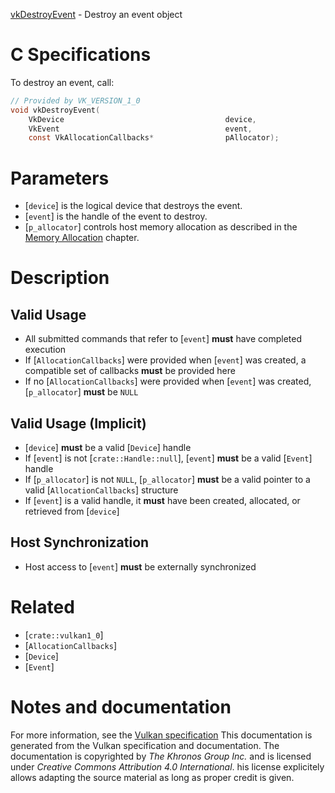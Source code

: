 [vkDestroyEvent](https://www.khronos.org/registry/vulkan/specs/1.3-extensions/man/html/vkDestroyEvent.html) - Destroy an event object

# C Specifications
To destroy an event, call:
```c
// Provided by VK_VERSION_1_0
void vkDestroyEvent(
    VkDevice                                    device,
    VkEvent                                     event,
    const VkAllocationCallbacks*                pAllocator);
```

# Parameters
- [`device`] is the logical device that destroys the event.
- [`event`] is the handle of the event to destroy.
- [`p_allocator`] controls host memory allocation as described in the [Memory Allocation](https://www.khronos.org/registry/vulkan/specs/1.3-extensions/html/vkspec.html#memory-allocation) chapter.

# Description
## Valid Usage
-    All submitted commands that refer to [`event`] **must**  have completed execution
-    If [`AllocationCallbacks`] were provided when [`event`] was created, a compatible set of callbacks  **must**  be provided here
-    If no [`AllocationCallbacks`] were provided when [`event`] was created, [`p_allocator`] **must**  be `NULL`

## Valid Usage (Implicit)
-  [`device`] **must**  be a valid [`Device`] handle
-    If [`event`] is not [`crate::Handle::null`], [`event`] **must**  be a valid [`Event`] handle
-    If [`p_allocator`] is not `NULL`, [`p_allocator`] **must**  be a valid pointer to a valid [`AllocationCallbacks`] structure
-    If [`event`] is a valid handle, it  **must**  have been created, allocated, or retrieved from [`device`]

## Host Synchronization
- Host access to [`event`] **must**  be externally synchronized

# Related
- [`crate::vulkan1_0`]
- [`AllocationCallbacks`]
- [`Device`]
- [`Event`]

# Notes and documentation
For more information, see the [Vulkan specification](https://www.khronos.org/registry/vulkan/specs/1.3-extensions/html/vkspec.html)
This documentation is generated from the Vulkan specification and documentation.
The documentation is copyrighted by *The Khronos Group Inc.* and is licensed under *Creative Commons Attribution 4.0 International*.
his license explicitely allows adapting the source material as long as proper credit is given.
        